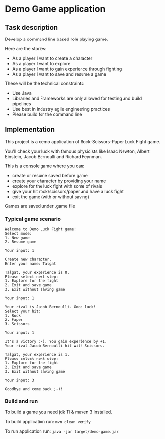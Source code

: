 # Demo Game application

## Task description

Develop a command line based role playing game.

Here are the stories:
 - As a player I want to create a character
 - As a player I want to explore
 - As a player I want to gain experience through fighting
 - As a player I want to save and resume a game

These will be the technical constraints:
 - Use Java
 - Libraries and Frameworks are only allowed for testing and build pipelines
 - Use best in industry agile engineering practices
 - Please build for the command line

## Implementation

This project is a demo application of Rock-Scissors-Paper Luck Fight game.

You'll check your luck with famous physicists like Isaac Newton, Albert Einstein, Jacob Bernoulli and Richard Feynman.

This is a console game where you can:
 - create or resume saved before game
 - create your character by providing your name
 - explore for the luck fight with some of rivals
 - give your hit rock/scissors/paper and have a luck fight
 - exit the game (with or without saving)
 
Games are saved under .game file  

### Typical game scenario

```
Welcome to Demo Luck Fight game!
Select mode:
1. New game
2. Resume game

Your input: 1

Create new character.
Enter your name: Talgat

Talgat, your experience is 0.
Please select next step:
1. Explore for the fight
2. Exit and save game
3. Exit without saving game

Your input: 1

Your rival is Jacob Bernoulli. Good luck!
Select your hit:
1. Rock
2. Paper
3. Scissors

Your input: 1

It's a victory :-). You gain experience by +1.
Your rival Jacob Bernoulli hit with Scissors.

Talgat, your experience is 1.
Please select next step:
1. Explore for the fight
2. Exit and save game
3. Exit without saving game

Your input: 3

Goodbye and come back ;-)!

```

### Build and run

To build a game you need jdk 11 & maven 3 installed.

To build application run: `mvn clean verify`

To run application run: `java -jar target/demo-game.jar`
